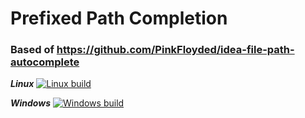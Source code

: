 # Prefixed Path Completion
### Based of https://github.com/PinkFloyded/idea-file-path-autocomplete


***Linux***   [![Linux build](https://travis-ci.org/PinkFloyded/idea-file-path-autocomplete.svg?branch=master)](https://travis-ci.org/PinkFloyded/idea-file-path-autocomplete)

***Windows***   [![Windows build](https://ci.appveyor.com/api/projects/status/r1dbre1kftoom4ds/branch/master?svg=true)](https://ci.appveyor.com/project/PinkFloyded/idea-file-path-autocomplete/branch/master)

